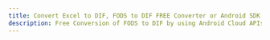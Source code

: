 ---title: Convert Excel to DIF, FODS to DIF FREE Converter or Android SDKdescription: Free Conversion of FODS to DIF by using Android Cloud APIs & SDKs. Also Create, Edit & Render Microsoft Excel, CSV and SpreadsheetML worksheets or spreadsheet in the Cloud.---